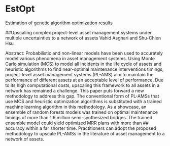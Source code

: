 # EstOpt
Estimation of genetic algorithm optimization results


##Upscaling complex project-level asset management systems under multiple uncertainties to a network of assets
Vahid Asghari  and Shu-Chien Hsu

Abstract: Probabilistic and non-linear models have been used to accurately model various phenomena in asset management systems. Using Monte Carlo simulation (MCS) to model all incidents in the life cycle of assets and heuristic algorithms to find near-optimal maintenance interventions timings, project-level asset management systems (PL-AMS) aim to maintain the performance of different assets at an acceptable level of performance. Due to its high computational costs, upscaling this framework to all assets in a network has remained a challenge. This paper puts forward a new methodology to address this gap. The conventional form of PL-AMSs that use MCS and heuristic optimization algorithms is substituted with a trained machine learning algorithm in this methodology. As a showcase, an ensemble of random forests models was trained on optimal maintenance timings of more than 1.6 million semi-synthesized bridges. The trained ensemble model could yield optimized MRR plans with more than ## accuracy within a far shorter time. Practitioners can adopt the proposed methodology to upscale PL-AMSs in the literature of asset management to a network of assets.
